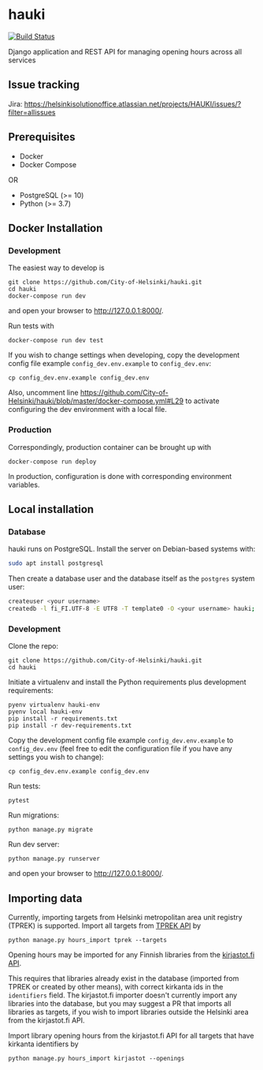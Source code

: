 # hauki

[![Build Status](https://dev.azure.com/City-of-Helsinki/infra/_apis/build/status/hauki/City-of-Helsinki.hauki?branchName=master)](https://dev.azure.com/City-of-Helsinki/infra/_build/latest?definitionId=14&branchName=master)

Django application and REST API for managing opening hours across all services

## Issue tracking
Jira: https://helsinkisolutionoffice.atlassian.net/projects/HAUKI/issues/?filter=allissues

## Prerequisites

* Docker
* Docker Compose

OR

* PostgreSQL (>= 10)
* Python (>= 3.7)

## Docker Installation

### Development

The easiest way to develop is

```
git clone https://github.com/City-of-Helsinki/hauki.git
cd hauki
docker-compose run dev
```

and open your browser to http://127.0.0.1:8000/.

Run tests with 

```
docker-compose run dev test
```

If you wish to change settings when developing, copy the development config file example `config_dev.env.example`
to `config_dev.env`:
```
cp config_dev.env.example config_dev.env
```

Also, uncomment line https://github.com/City-of-Helsinki/hauki/blob/master/docker-compose.yml#L29 to activate
configuring the dev environment with a local file.

### Production

Correspondingly, production container can be brought up with

```
docker-compose run deploy
```

In production, configuration is done with corresponding environment variables.

## Local installation

### Database

hauki runs on PostgreSQL. Install the server on Debian-based systems with:

```bash
sudo apt install postgresql
```

Then create a database user and the database itself as the `postgres` system user:

```bash
createuser <your username>
createdb -l fi_FI.UTF-8 -E UTF8 -T template0 -O <your username> hauki;'
```

### Development

Clone the repo:
```
git clone https://github.com/City-of-Helsinki/hauki.git
cd hauki
```

Initiate a virtualenv and install the Python requirements plus development requirements:
```
pyenv virtualenv hauki-env
pyenv local hauki-env
pip install -r requirements.txt
pip install -r dev-requirements.txt
```

Copy the development config file example `config_dev.env.example` to `config_dev.env` 
(feel free to edit the configuration file if you have any settings you wish to change):
```
cp config_dev.env.example config_dev.env
```

Run tests:
```
pytest
```

Run migrations:
```
python manage.py migrate
```

Run dev server:
```
python manage.py runserver
```
and open your browser to http://127.0.0.1:8000/.

## Importing data

Currently, importing targets from Helsinki metropolitan area unit registry (TPREK) is supported. Import all targets from [TPREK API](https://www.hel.fi/palvelukarttaws/restpages/ver4.html) by
```
python manage.py hours_import tprek --targets
```

Opening hours may be imported for any Finnish libraries from the [kirjastot.fi API](https://api.kirjastot.fi/).

This requires that libraries already exist in the database (imported from TPREK or created by other means), with correct kirkanta ids in the `identifiers` field. The kirjastot.fi importer doesn't currently import any libraries into the database, but you may suggest a PR that imports all libraries as targets, if you wish to import libraries outside the Helsinki area from the kirjastot.fi API.

Import library opening hours from the kirjastot.fi API for all targets that have kirkanta identifiers by
```
python manage.py hours_import kirjastot --openings
```
